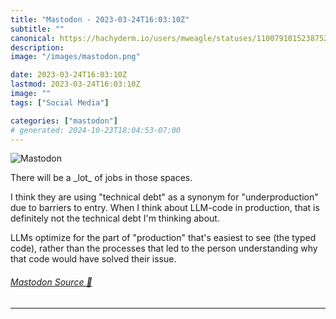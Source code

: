 ```yaml
---
title: "Mastodon - 2023-03-24T16:03:10Z"
subtitle: ""
canonical: https://hachyderm.io/users/mweagle/statuses/110079101523875208
description:
image: "/images/mastodon.png"

date: 2023-03-24T16:03:10Z
lastmod: 2023-03-24T16:03:10Z
image: ""
tags: ["Social Media"]

categories: ["mastodon"]
# generated: 2024-10-23T18:04:53-07:00
---
```

![Mastodon](/images/mastodon.png)

<p>There will be a _lot_ of jobs in those spaces. </p><p>I think they are using &quot;technical debt&quot; as a synonym for &quot;underproduction&quot; due to barriers to entry. When I think about LLM-code in production, that is definitely not the technical debt I&#39;m thinking about.  </p><p>LLMs optimize for the part of &quot;production&quot; that&#39;s easiest to see (the typed code), rather than the processes that led to the person understanding why that code would have solved their issue.</p>


###### [Mastodon Source 🐘](https://hachyderm.io/@mweagle/110079101523875208)

___
